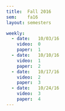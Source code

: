```yaml
---
title:  Fall 2016
sem:    fa16
layout: semesters

weekly:
  - date:   10/03/16
    video:  0
    paper:  1
  - date:   10/10/16
    video:  1
    paper:  2
  - date:   10/17/16
    video:  2
    paper:  3
  - date:   10/24/16
    video:  3
    paper:  4
---
```

